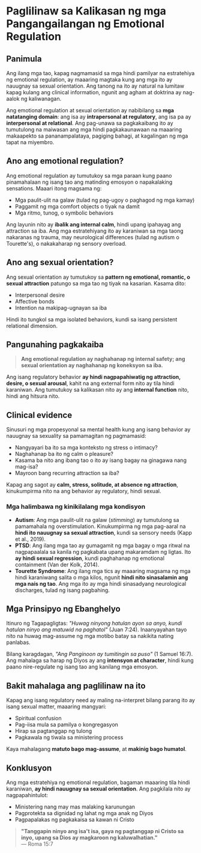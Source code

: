 # Paglilinaw sa Kalikasan ng mga Pangangailangan ng Emotional Regulation

## Panimula

Ang ilang mga tao, kapag nagmamasid sa mga hindi pamilyar na estratehiya ng emotional regulation, ay maaaring magtaka kung ang mga ito ay nauugnay sa sexual orientation. Ang tanong na ito ay natural na lumitaw kapag kulang ang clinical information, ngunit ang agham at doktrina ay nag-aalok ng kaliwanagan.

Ang emotional regulation at sexual orientation ay nabibilang sa **mga natatanging domain**: ang isa ay **intrapersonal at regulatory**, ang isa pa ay **interpersonal at relational**. Ang pag-unawa sa pagkakaibang ito ay tumutulong na maiwasan ang mga hindi pagkakaunawaan na maaaring makaapekto sa pananampalataya, pagiging bahagi, at kagalingan ng mga tapat na miyembro.

## Ano ang emotional regulation?

Ang emotional regulation ay tumutukoy sa mga paraan kung paano pinamahalaan ng isang tao ang matinding emosyon o napakalaking sensations. Maaari itong magsama ng:
- Mga paulit-ulit na galaw (tulad ng pag-ugoy o paghagod ng mga kamay)  
- Paggamit ng mga comfort objects o tiyak na damit  
- Mga ritmo, tunog, o symbolic behaviors  

Ang layunin nito ay **ibalik ang internal calm**, hindi upang ipahayag ang attraction sa iba. Ang mga estratehiyang ito ay karaniwan sa mga taong nakaranas ng trauma, may neurological differences (tulad ng autism o Tourette's), o nakakaharap ng sensory overload.

## Ano ang sexual orientation?

Ang sexual orientation ay tumutukoy sa **pattern ng emotional, romantic, o sexual attraction** patungo sa mga tao ng tiyak na kasarian. Kasama dito:
- Interpersonal desire  
- Affective bonds  
- Intention na makipag-ugnayan sa iba  

Hindi ito tungkol sa mga isolated behaviors, kundi sa isang persistent relational dimension.

## Pangunahing pagkakaiba

> **Ang emotional regulation ay naghahanap ng internal safety; ang sexual orientation ay naghahanap ng koneksyon sa iba.**

Ang isang regulatory behavior **ay hindi nagpapahiwatig ng attraction, desire, o sexual arousal**, kahit na ang external form nito ay tila hindi karaniwan. Ang tumutukoy sa kalikasan nito ay ang **internal function** nito, hindi ang hitsura nito.

## Clinical evidence

Sinusuri ng mga propesyonal sa mental health kung ang isang behavior ay nauugnay sa sexuality sa pamamagitan ng pagmamasid:
- Nangyayari ba ito sa mga konteksto ng stress o intimacy?  
- Naghahanap ba ito ng calm o pleasure?  
- Kasama ba nito ang ibang tao o ito ay isang bagay na ginagawa nang mag-isa?  
- Mayroon bang recurring attraction sa iba?  

Kapag ang sagot ay **calm, stress, solitude, at absence ng attraction**, kinukumpirma nito na ang behavior ay regulatory, hindi sexual.

### Mga halimbawa ng kinikilalang mga kondisyon

- **Autism**: Ang mga paulit-ulit na galaw (*stimming*) ay tumutulong sa pamamahala ng overstimulation. Kinukumpirma ng mga pag-aaral na **hindi ito nauugnay sa sexual attraction**, kundi sa sensory needs (Kapp et al., 2019).  
- **PTSD**: Ang ilang mga tao ay gumagamit ng mga bagay o mga ritwal na nagpapaalala sa kanila ng pagkabata upang makaramdam ng ligtas. Ito **ay hindi sexual regression**, kundi paghahanap ng emotional containment (Van der Kolk, 2014).  
- **Tourette Syndrome**: Ang ilang mga tics ay maaaring magsama ng mga hindi karaniwang salita o mga kilos, ngunit **hindi nito sinasalamin ang mga nais ng tao**. Ang mga ito ay mga hindi sinasadyang neurological discharges, tulad ng isang pagbahing.

## Mga Prinsipyo ng Ebanghelyo

Itinuro ng Tagapagligtas: *"Huwag ninyong hatulan ayon sa anyo, kundi hatulan ninyo ang matuwid na paghatol"* (Juan 7:24). Inaanyayahan tayo nito na huwag mag-assume ng mga motibo batay sa nakikita nating panlabas.

Bilang karagdagan, *"Ang Panginoon ay tumitingin sa puso"* (1 Samuel 16:7). Ang mahalaga sa harap ng Diyos ay ang **intensyon at character**, hindi kung paano nire-regulate ng isang tao ang kanilang mga emosyon.

## Bakit mahalaga ang paglilinaw na ito

Kapag ang isang regulatory need ay maling na-interpret bilang parang ito ay isang sexual matter, maaaring mangyari:
- Spiritual confusion  
- Pag-iisa mula sa pamilya o kongregasyon  
- Hirap sa pagtanggap ng tulong  
- Pagkawala ng tiwala sa ministering process  

Kaya mahalagang **matuto bago mag-assume**, at **makinig bago humatol**.

## Konklusyon

Ang mga estratehiya ng emotional regulation, bagaman maaaring tila hindi karaniwan, **ay hindi nauugnay sa sexual orientation**. Ang pagkilala nito ay nagpapahintulot:
- Ministering nang may mas malaking karunungan  
- Pagprotekta sa dignidad ng lahat ng mga anak ng Diyos  
- Pagpapalakas ng pagkakaisa sa kawan ni Cristo  

> **"Tanggapin ninyo ang isa't isa, gaya ng pagtanggap ni Cristo sa inyo, upang sa Dios ay magkaroon ng kaluwalhatian."**  
> — Roma 15:7
